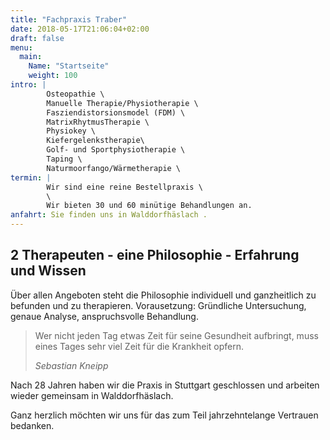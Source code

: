 ```yaml
---
title: "Fachpraxis Traber"    
date: 2018-05-17T21:06:04+02:00
draft: false
menu: 
  main:
    Name: "Startseite"
    weight: 100
intro: |
        Osteopathie \
        Manuelle Therapie/Physiotherapie \
        Fasziendistorsionsmodel (FDM) \
        MatrixRhytmusTherapie \
        Physiokey \
        Kiefergelenkstherapie\
        Golf- und Sportphysiotherapie \
        Taping \
        Naturmoorfango/Wärmetherapie \
termin: |
        Wir sind eine reine Bestellpraxis \
        \
        Wir bieten 30 und 60 minütige Behandlungen an.
anfahrt: Sie finden uns in Walddorfhäslach .
---
```

## 2 Therapeuten - eine Philosophie - Erfahrung und Wissen
 
Über allen Angeboten steht die Philosophie individuell und ganzheitlich zu befunden und zu therapieren. Vorausetzung: Gründliche Untersuchung, genaue Analyse, anspruchsvolle Behandlung.
 
<blockquote class="blockquote">
  <p>Wer nicht jeden Tag etwas Zeit für seine Gesundheit aufbringt, muss eines Tages sehr viel Zeit für die Krankheit opfern.</p>
  <footer class="blockquote-footer"><cite title="Sebastian Kneipp">Sebastian Kneipp</cite></footer>
</blockquote>


<div class="alert alert-primary" role="alert">
  <p>
    Nach 28 Jahren haben wir die Praxis in Stuttgart geschlossen und arbeiten wieder gemeinsam in Walddorfhäslach.
  </p>
  <p>
    Ganz herzlich möchten wir uns für das zum Teil jahrzehntelange Vertrauen bedanken.
  </p>
</div>
